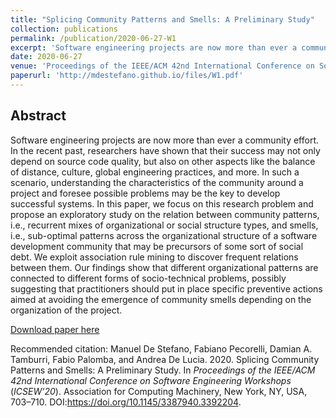 ```yaml
---
title: "Splicing Community Patterns and Smells: A Preliminary Study"
collection: publications
permalink: /publication/2020-06-27-W1
excerpt: 'Software engineering projects are now more than ever a community effort. In the recent past, researchers have shown that their success may not only depend on source code quality, but also on other aspects like the balance of distance, culture, global engineering practices, and more. In such a scenario, understanding the characteristics of the community around a project and foresee possible problems may be the key to develop successful systems. In this paper, we focus on this research problem and propose an exploratory study on the relation between community patterns, i.e., recurrent mixes of organizational or social structure types, and smells, i.e., sub-optimal patterns across the organizational structure of a software development community that may be precursors of some sort of social debt. We exploit association rule mining to discover frequent relations between them. Our findings show that different organizational patterns are connected to different forms of socio-technical problems, possibly suggesting that practitioners should put in place specific preventive actions aimed at avoiding the emergence of community smells depending on the organization of the project.'
date: 2020-06-27
venue: 'Proceedings of the IEEE/ACM 42nd International Conference on Software Engineering Workshops'
paperurl: 'http://mdestefano.github.io/files/W1.pdf'
---
```

## Abstract
Software engineering projects are now more than ever a community effort. In the recent past, researchers have shown that their success may not only depend on source code quality, but also on other aspects like the balance of distance, culture, global engineering practices, and more. In such a scenario, understanding the characteristics of the community around a project and foresee possible problems may be the key to develop successful systems. In this paper, we focus on this research problem and propose an exploratory study on the relation between community patterns, i.e., recurrent mixes of organizational or social structure types, and smells, i.e., sub-optimal patterns across the organizational structure of a software development community that may be precursors of some sort of social debt. We exploit association rule mining to discover frequent relations between them. Our findings show that different organizational patterns are connected to different forms of socio-technical problems, possibly suggesting that practitioners should put in place specific preventive actions aimed at avoiding the emergence of community smells depending on the organization of the project.

[Download paper here](http://mdestefano.github.io/files/W1.pdf)

Recommended citation: Manuel De Stefano, Fabiano Pecorelli, Damian A. Tamburri, Fabio Palomba, and Andrea De Lucia. 2020. Splicing Community Patterns and Smells: A Preliminary Study. In <i>Proceedings of the IEEE/ACM 42nd International Conference on Software Engineering Workshops</i> (<i>ICSEW'20</i>). Association for Computing Machinery, New York, NY, USA, 703–710. DOI:https://doi.org/10.1145/3387940.3392204.
